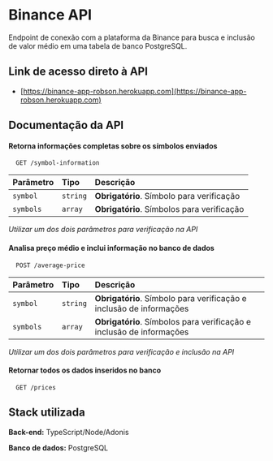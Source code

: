 
# Binance API

Endpoint de conexão com a plataforma da Binance para busca e inclusão de valor médio em uma tabela de banco PostgreSQL.




## Link de acesso direto à API

- [https://binance-app-robson.herokuapp.com](https://binance-app-robson.herokuapp.com)


## Documentação da API

#### Retorna informações completas sobre os símbolos enviados 

```http
  GET /symbol-information
```

| Parâmetro   | Tipo       | Descrição                           |
| :---------- | :--------- | :---------------------------------- |
| `symbol` | `string` | **Obrigatório**. Símbolo para verificação |
| `symbols` | `array` | **Obrigatório**. Símbolos para verificação |

*Utilizar um dos dois parâmetros para verificação na API*

#### Analisa preço médio e inclui informação no banco de dados

```http
  POST /average-price
```

| Parâmetro   | Tipo       | Descrição                                   |
| :---------- | :--------- | :------------------------------------------ |
| `symbol` | `string` | **Obrigatório**. Símbolo para verificação e inclusão de informações |
| `symbols` | `array` | **Obrigatório**. Símbolos para verificação e inclusão de informações |

*Utilizar um dos dois parâmetros para verificação e inclusão na API*

#### Retornar todos os dados inseridos no banco

```http
  GET /prices
```



## Stack utilizada

**Back-end:** TypeScript/Node/Adonis

**Banco de dados:** PostgreSQL

